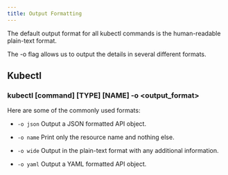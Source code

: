 ```yaml
---
title: Output Formatting
---
```


The default output format for all kubectl commands is the human-readable plain-text format.

The -o flag allows us to output the details in several different formats.

## Kubectl

### kubectl [command] [TYPE] [NAME] -o <output_format>

Here are some of the commonly used formats:

* `-o json` Output a JSON formatted API object.

* `-o name` Print only the resource name and nothing else.

* `-o wide` Output in the plain-text format with any additional information.

* `-o yaml` Output a YAML formatted API object.